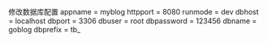 修改数据库配置
appname = myblog
httpport = 8080
runmode = dev
dbhost = localhost
dbport = 3306
dbuser = root
dbpassword = 123456
dbname = goblog
dbprefix = tb_